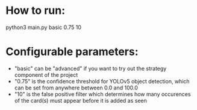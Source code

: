 # How to run:
python3 main.py basic 0.75 10

# Configurable parameters:
- "basic" can be "advanced" if you want to try out the strategy component of the project
- "0.75" is the confidence threshold for YOLOv5 object detection, which can be set from anywhere between 0.0 and 100.0
- "10" is the false positive filter which determines how many occurences of the card(s) must appear before it is added as seen

